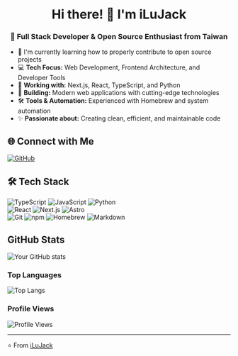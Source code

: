 <h1 align="center">Hi there! 👋 I'm iLuJack</h1>
<h3 align="center">🚀 Full Stack Developer & Open Source Enthusiast from Taiwan</h3>

- 🌱 I'm currently learning how to properly contribute to open source projects
- 💻 **Tech Focus:** Web Development, Frontend Architecture, and Developer Tools
- 🔧 **Working with:** Next.js, React, TypeScript, and Python
- 📝 **Building:** Modern web applications with cutting-edge technologies
- 🛠️ **Tools & Automation:** Experienced with Homebrew and system automation
- ✨ **Passionate about:** Creating clean, efficient, and maintainable code

## 🌐 Connect with Me

<p>
<a href="https://github.com/iLuJack" target="_blank"><img alt="GitHub" src="https://img.shields.io/badge/GitHub-%2312100E.svg?&style=for-the-badge&logo=Github&logoColor=white" /></a>
</p>

## 🛠️ Tech Stack

<p>
<img alt="TypeScript" src="https://img.shields.io/badge/-TypeScript-007ACC?style=flat-square&logo=typescript&logoColor=white" />
<img alt="JavaScript" src="https://img.shields.io/badge/JavaScript-F7DF1E?logo=javascript&logoColor=000&style=flat-square" />
<img alt="Python" src="https://img.shields.io/badge/Python-3776AB?logo=python&logoColor=fff&style=flat-square" />
</br>
<img alt="React" src="https://img.shields.io/badge/-React-45b8d8?style=flat-square&logo=react&logoColor=white" />
<img alt="Next.js" src="https://img.shields.io/badge/Next.js-000?logo=nextdotjs&logoColor=fff&style=flat-square" />
<img alt="Astro" src="https://img.shields.io/badge/Astro-FF5D01?logo=astro&logoColor=fff&style=flat-square" />
</br>
<img alt="Git" src="https://img.shields.io/badge/-Git-F05032?style=flat-square&logo=git&logoColor=white" />
<img alt="npm" src="https://img.shields.io/badge/-NPM-CB3837?style=flat-square&logo=npm&logoColor=white" />
<img alt="Homebrew" src="https://img.shields.io/badge/Homebrew-FBB040?logo=homebrew&logoColor=black&style=flat-square" />
<img alt="Markdown" src="https://img.shields.io/badge/Markdown-000000?logo=markdown&logoColor=white&style=flat-square" />
</p>

## GitHub Stats

![Your GitHub stats](https://github-readme-stats.vercel.app/api?username=iLuJack&show_icons=true&theme=radical)

### Top Languages

![Top Langs](https://github-readme-stats.vercel.app/api/top-langs/?username=iLuJack&layout=compact&theme=radical)

### Profile Views

![Profile Views](https://komarev.com/ghpvc/?username=iLuJack&color=blueviolet)

---
⭐️ From [iLuJack](https://github.com/iLuJack)